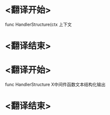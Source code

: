 
# <翻译开始>
func HandlerStructure(ctx
上下文
# <翻译结束>

# <翻译开始>
func HandlerStructure
X中间件函数文本结构化输出
# <翻译结束>
